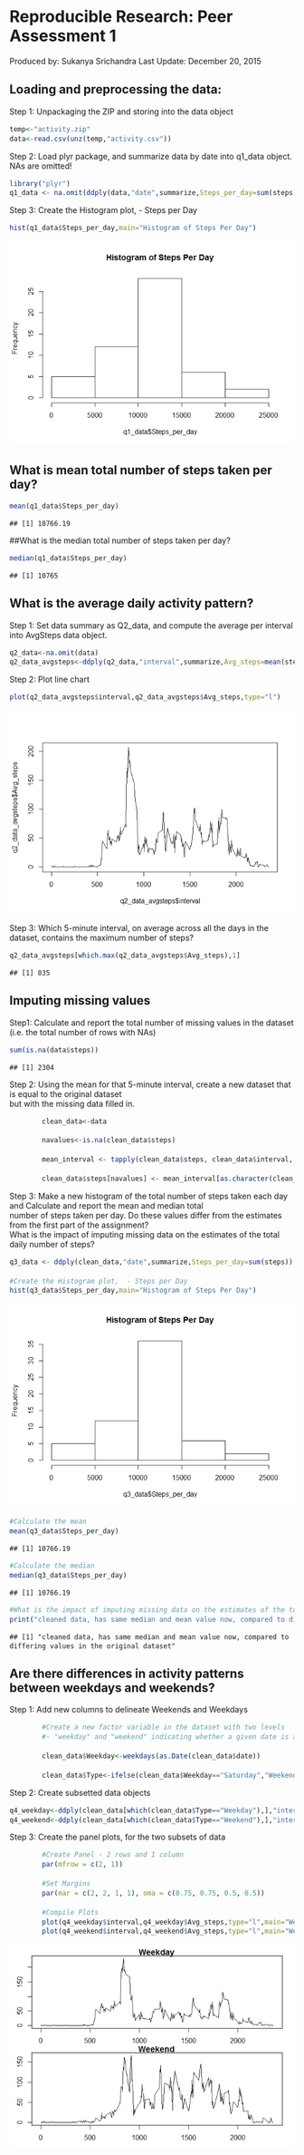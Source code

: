 # Reproducible Research: Peer Assessment 1

Produced by: Sukanya Srichandra
Last Update: December 20, 2015

## Loading and preprocessing the data:

Step 1: Unpackaging the ZIP and storing into the data object  

```r
temp<-"activity.zip"
data<-read.csv(unz(temp,"activity.csv"))
```

Step 2: Load plyr package, and summarize data by date into q1_data object. NAs are omitted!


```r
library("plyr")
q1_data <- na.omit(ddply(data,"date",summarize,Steps_per_day=sum(steps)))
```

Step 3: Create the Histogram plot,  - Steps per Day

```r
hist(q1_data$Steps_per_day,main="Histogram of Steps Per Day")
```

![](PA1_template_files/figure-html/unnamed-chunk-3-1.png) 


## What is mean total number of steps taken per day?

```r
mean(q1_data$Steps_per_day)
```

```
## [1] 10766.19
```

##What is the median total number of steps taken per day?

```r
median(q1_data$Steps_per_day)
```

```
## [1] 10765
```


## What is the average daily activity pattern?

Step 1: Set data summary as Q2_data, and compute the average per interval into AvgSteps data object.

```r
q2_data<-na.omit(data)
q2_data_avgsteps<-ddply(q2_data,"interval",summarize,Avg_steps=mean(steps))
```

Step 2: Plot line chart

```r
plot(q2_data_avgsteps$interval,q2_data_avgsteps$Avg_steps,type="l")
```

![](PA1_template_files/figure-html/unnamed-chunk-7-1.png) 

Step 3: Which 5-minute interval, on average across all the days in the dataset, contains the maximum number of steps?

```r
q2_data_avgsteps[which.max(q2_data_avgsteps$Avg_steps),1]
```

```
## [1] 835
```


## Imputing missing values

Step1: Calculate and report the total number of missing values in the dataset (i.e. the total number of rows with NAs)


```r
sum(is.na(data$steps))
```

```
## [1] 2304
```

Step 2: Using the mean for that 5-minute interval, create a new dataset that is equal to the original dataset  
but with the missing data filled in.


```r
        clean_data<-data
        
        navalues<-is.na(clean_data$steps)
        
        mean_interval <- tapply(clean_data$steps, clean_data$interval, mean, na.rm=TRUE, simplify=TRUE)
        
        clean_data$steps[navalues] <- mean_interval[as.character(clean_data$interval[navalues])]
```

Step 3: Make a new histogram of the total number of steps taken each day and Calculate and report the mean and median total  
number of steps taken per day. Do these values differ from the estimates from the first part of the assignment?   
What is the impact of imputing missing data on the estimates of the total daily number of steps?


```r
q3_data <- ddply(clean_data,"date",summarize,Steps_per_day=sum(steps))

#Create the Histogram plot,  - Steps per Day
hist(q3_data$Steps_per_day,main="Histogram of Steps Per Day")
```

![](PA1_template_files/figure-html/unnamed-chunk-11-1.png) 

```r
#Calculate the mean 
mean(q3_data$Steps_per_day)
```

```
## [1] 10766.19
```

```r
#Calculate the median
median(q3_data$Steps_per_day)
```

```
## [1] 10766.19
```


```r
#What is the impact of imputing missing data on the estimates of the total daily number of steps?
print("cleaned data, has same median and mean value now, compared to differing values in the original dataset")
```

```
## [1] "cleaned data, has same median and mean value now, compared to differing values in the original dataset"
```

## Are there differences in activity patterns between weekdays and weekends?
Step 1: Add new columns to delineate Weekends and Weekdays

```r
        #Create a new factor variable in the dataset with two levels 
        #- "weekday" and "weekend" indicating whether a given date is a weekday or weekend day.

        clean_data$Weekday<-weekdays(as.Date(clean_data$date))

        clean_data$Type<-ifelse(clean_data$Weekday=="Saturday","Weekend",ifelse(clean_data$Weekday=="Sunday","Weekend","Weekday"))
```

Step 2: Create subsetted data objects

```r
q4_weekday<-ddply(clean_data[which(clean_data$Type=="Weekday"),],"interval",summarize,Avg_steps=mean(steps))
q4_weekend<-ddply(clean_data[which(clean_data$Type=="Weekend"),],"interval",summarize,Avg_steps=mean(steps))
```

Step 3: Create the panel plots, for the two subsets of data

```r
        #Create Panel - 2 rows and 1 column
        par(mfrow = c(2, 1))

        #Set Margins
        par(mar = c(2, 2, 1, 1), oma = c(0.75, 0.75, 0.5, 0.5))

        #Compile Plots
        plot(q4_weekday$interval,q4_weekday$Avg_steps,type="l",main="Weekday")
        plot(q4_weekend$interval,q4_weekend$Avg_steps,type="l",main="Weekend")
```

![](PA1_template_files/figure-html/unnamed-chunk-15-1.png) 
